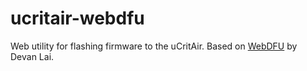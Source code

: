 # ucritair-webdfu
Web utility for flashing firmware to the uCritAir.
Based on [WebDFU](https://devanlai.github.io/projects/webdfu/) by Devan Lai.
